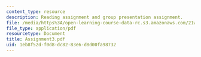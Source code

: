 ```yaml
---
content_type: resource
description: Reading assignment and group presentation assignment.
file: /media/https%3A/open-learning-course-data-rc.s3.amazonaws.com/21w-765j-interactive-and-non-linear-narrative-theory-and-practice-spring-2004/1eb8f52df0d8dc8283e6d8d00fa98732_Assignment3.pdf
file_type: application/pdf
resourcetype: Document
title: Assignment3.pdf
uid: 1eb8f52d-f0d8-dc82-83e6-d8d00fa98732
---
```

